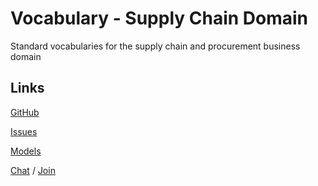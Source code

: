 # Vocabulary - Supply Chain Domain
Standard vocabularies for the supply chain and procurement business domain

## Links

[GitHub](https://github.com/uncefact/vocab-supplyChain)

[Issues](https://github.com/uncefact/vocab-supplyChain/issues)

[Models](https://jargon.sh/user/unece/vocab-supplyChain)

[Chat](https://uncefact.slack.com/archives/C03KZNWAFLJ) / [Join](https://join.slack.com/t/uncefact/shared_invite/zt-1b4qajh9d-dMCc7brWqHDToDrh195EZA)
